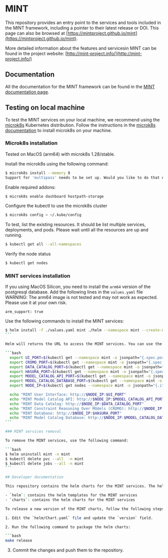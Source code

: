 # MINT

This repository provides an entry point to the services and tools included in the MINT framework, including a pointer to their latest release or DOI. This page can also be browsed at [https://mintproject.github.io/mint](https://mintproject.github.io/mint).

More detailed information about the features and servicesin MINT can be found in the project website: [http://mint-project.info/](http://mint-project.info/)

## Documentation

All the documentation for the MINT framework can be found in the [MINT documentation page](https://mintproject.readthedocs.io/en/latest/).

## Testing on local machine

To test the MINT services on your local machine, we recommend using the [microk8s](https://microk8s.io/) Kubernetes distribution. Follow the instructions in the [microk8s documentation](https://microk8s.io/#install-microk8s) to install microk8s on your machine.

### Microk8s installation

Tested on MacOS (arm64) with microk8s 1.28/stable.

Install the microk8s using the following command:

```bash
$ microk8s install --memory 8
Support for 'multipass' needs to be set up. Would you like to do that now? [y/N]: y
```

Enable required addons:

```bash
$ microk8s enable dashboard hostpath-storage
```

Configure the kubectl to use the microk8s cluster

```bash
$ microk8s config > ~/.kube/config
```

To test, list the existing resources. It should be list multiple services, deployments, and pods. Please wait until all the resources are up and running.

```bash
$ kubectl get all --all-namespaces
```

Verify the node status

```bash
$ kubectl get nodes
```

### MINT services installation

If you using MacOS Silicon, you need to install the `arm64` version of the postgresql database. Add the following lines in the `values.yaml` file
WARNING: The arm64 image is not tested and may not work as expected. Please use it at your own risk.

```
arm_support: true
```

Use the following commands to install the MINT services:

````bash
$ helm install -f ./values.yaml mint ./helm --namespace mint --create-namespace
```

Helm will returns the URL to access the MINT services. You can use the following command to get the URL:

```bash
  export UI_PORT=$(kubectl get --namespace mint -o jsonpath="{.spec.ports[0].nodePort}" services mint-ui)
  export CROMO_PORT=$(kubectl get --namespace mint -o jsonpath="{.spec.ports[0].nodePort}" services mint-cromo)
  export DATA_CATALOG_PORT=$(kubectl get --namespace mint -o jsonpath="{.spec.ports[0].nodePort}" services mint-data-catalog)
  export HASURA_PORT=$(kubectl get --namespace mint -o jsonpath="{.spec.ports[0].nodePort}" services mint-hasura)
  export MODEL_CATALOG_API_PORT=$(kubectl get --namespace mint -o jsonpath="{.spec.ports[0].nodePort}" services mint-model-catalog)
  export MODEL_CATALOG_DATABASE_PORT=$(kubectl get --namespace mint -o jsonpath="{.spec.ports[1].nodePort}" services mint-model-catalog)
  export NODE_IP=$(kubectl get nodes --namespace mint -o jsonpath="{.items[0].status.addresses[0].address}")

  echo "MINT User Interface: http://$NODE_IP:$UI_PORT"
  echo "MINT Model Catalog API: http://$NODE_IP:$MODEL_CATALOG_API_PORT/v1.8.0/docs"
  echo "MINT Data Catalog: http://$NODE_IP:$DATA_CATALOG_PORT"
  echo "MINT Constraint Reasoning Over MOdels (CROMO): http://$NODE_IP:$CROMO_PORT"
  echo "MINT Database: http://$NODE_IP:$HASURA_PORT"
  echo "MINT Model Catalog Database: http://$NODE_IP:$MODEL_CATALOG_DATABASE_PORT"
```

### MINT services removal

To remove the MINT services, use the following command:

```bash
$ helm uninstall mint -n mint
$ kubectl delete pvc --all  -n mint
$ kubectl delete jobs --all -n mint
```

## Developer documentation

This repository contains the helm charts for the MINT services. The helm charts are used to deploy the services in a Kubernetes cluster. The helm charts are organized in the following folders:

- `helm`: contains the helm templates for the MINT services
- `charts`: contains the helm charts for the MINT services

To release a new version of the MINT charts, follow the following steps:

1. Edit the `helm/Chart.yaml` file and update the `version` field.

2. Run the following command to package the helm charts:

```bash
make release
````

3. Commit the changes and push them to the repository.
